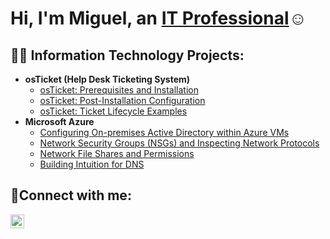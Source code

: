 <h1>Hi, I'm Miguel, an <a href="https://www.linkedin.com/in/miguel-garcia-8a3002291/">IT Professional</a>☺</h1>

<h2>👨‍💻 Information Technology Projects:</h2>

- <b>osTicket (Help Desk Ticketing System)</b>
  - [osTicket: Prerequisites and Installation](https://github.com/MiguelGarciaIT/osticket-prereqs)
  - [osTicket: Post-Installation Configuration](https://github.com/MiguelGarciaIT/osTicketPostConfiguration)
  - [osTicket: Ticket Lifecycle Examples](https://github.com/MiguelGarciaIT/osTicket-LifeCycle-Examples)
- <b>Microsoft Azure</b>
  - [Configuring On-premises Active Directory within Azure VMs](https://github.com/MiguelGarciaIT/Configuring-On-premises-Active-Directory-within-Azure-VMs)
  - [Network Security Groups (NSGs) and Inspecting Network Protocols](https://github.com/MiguelGarciaIT/Network-Security-Groups-NSGs-and-Inspecting-Network-Protocols)
  - [Network File Shares and Permissions](https://github.com/MiguelGarciaIT/Network-File-Shares-and-Permissions)
  - [Building Intuition for DNS](https://github.com/MiguelGarciaIT/Building-Intuition-for-DNS)

<h2>🤳Connect with me:</h2>


[<img align="left" alt="Josh | LinkedIn" width="22px" src="https://cdn.jsdelivr.net/npm/simple-icons@v3/icons/linkedin.svg" />][linkedin]



[linkedin]: https://www.linkedin.com/in/miguel-garcia-8a3002291/
